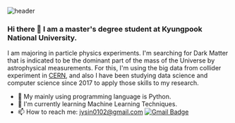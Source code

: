 ![header](https://capsule-render.vercel.app/api?type=waving&color=auto&height=200&section=header&text=Jinyong%20Shin&fontSize=50)
### Hi there 👋 I am a master's degree student at Kyungpook National University.
I am majoring in particle physics experiments. I'm searching for Dark Matter that is indicated to be the dominant part of the mass of the Universe by astrophysical measurements. For this, I'm using the big data from collider experiment in [CERN](https://home.cern/), and also I have been studying data science and computer science since 2017 to apply those skills to my research.

- 🔭 My mainly using programming language is Python.
- 🌱 I'm currently learning Machine Learning Techniques.
- 📫 How to reach me: jysin0102@gmail.com  [![Gmail Badge](https://img.shields.io/badge/Gmail-d14836?style=flat-square&logo=Gmail&logoColor=white&link=mailto:jysin0102@gmail.com)](mailto:jysin0102@gmail.com)
<!--
**JinyongShin/JinyongShin** is a ✨ _special_ ✨ repository because its `README.md` (this file) appears on your GitHub profile.

Here are some ideas to get you started:

- 🔭 I’m currently working on ...
- 🌱 I’m currently learning ...
- 👯 I’m looking to collaborate on ...
- 🤔 I’m looking for help with ...
- 💬 Ask me about ...
- 📫 How to reach me: ...
- 😄 Pronouns: ...
- ⚡ Fun fact: ...
-->
